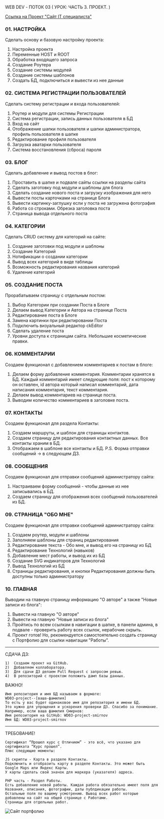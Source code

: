 WEB DEV - ПОТОК 03 ( УРОК: ЧАСТЬ 3. ПРОЕКТ. )

[Ссылка на Проект "Сайт IT специалиста"](https://portfoliosite.upperlinks.ru/ "Сайт Портфолио 'Личный Сайт IT специалиста'")

### 01. НАСТРОЙКА

Сделать основу и базовую настройку проекта:
1)  Настройка проекта
2)  Переменные HOST и ROOT
3)  Обработка входящего запроса
4)  Создание Роутера
5)  Создание системы модулей
6)  Создание системы шаблонов
7)  Создать БД, подключиться и вывести из нее данные


### 02. СИСТЕМА РЕГИСТРАЦИИ ПОЛЬЗОВАТЕЛЕЙ

Сделать систему регистрации и входа пользователей:
1)  Роутер и модули для системы Регистрации
2)  Система регистрации, запись данных пользователя в БД
3)  Вход на сайт
4)  Отображение шапки пользователя и шапки администратора, профиль пользователя в шапке
5)  Редактирование профиля пользователя
6)  Загрузка аватарки пользователя
7)  Система восстановления (сброса) пароля


### 03. БЛОГ

Сделать добавление и вывод постов в блог:
1) Проставить в шапке и подвале сайты ссылки на разделы сайта
2) Сделать заготовку под модули и шаблоны для блога
3) Сделать создание нового поста и загрузку изображения для него
4) Вывести посты карточками на странице Блога
5) Вывести картинку-заглушку если у поста не загружена фотография
6) Работа со строками. Обрезка заголовка поста
7) Страница вывода отдельного поста


### 04. КАТЕГОРИИ

Сделать CRUD систему для категорий на сайте:
1) Создание заготовки под модули и шаблоны
2) Создание Категорий
3) Нотификации о создании категории
4) Вывод всех категорий в виде таблицы
5) Возможность редактирования названия категорий
6) Удаление категорий


### 05. СОЗДАНИЕ ПОСТА

Прорабатываем страницу с отдельным постом:
1) Выбор Категории при создании Поста в Блоге
2) Делаем вывод Категории и Автора на странице Поста
3) Редактирование поста в Блоге
4) Замена картинки при редактировании Поста
5) Подключить визуальный редактор ckEditor
6) Сделать удаление поста
7) Уровни доступа к страницам сайта. Небольшие косметические правки.


### 06. КОММЕНТАРИИ

Создаем функционал с добавлением комментариев к постам в блоге:
1) Делаем форму добавление комментария. Комментарии хранятся в БД. Каждый комментарий имеет следующие поля: пост к которому он оставлен, id автора который написал комментарий, дата написания комментария, текст комментария.
2) Делаем вывод комментариев на странице поста.
3) Выводим количество комментариев в заголовке поста.


### 07. КОНТАКТЫ

Создаем функционал для раздела Контакты:
1) Создаем маршруты, и шаблон для страницы контактов.
2) Создаем страницу для редактирования контактных данных. Все контакты храним в БД.
3) Отображаем в шаблоне все контакты и БД.
P.S. Форма отправки сообщений → в следующем ДЗ.


### 08. СООБЩЕНИЯ

Создаем функционал для отправки сообщений администратору сайта:
1) Настраиваем форму сообщений - чтобы данные из нее записывались в БД.
2) Создаем страницу для отображения всех сообщений пользователей из БД.


### 09. СТРАНИЦА "ОБО МНЕ"

Создаем функционал для отправки сообщений администратору сайта:
1) Создаем роутер, модули и шаблоны
2) Заполняем шаблоны для страниц редактирования
3) Редактирование текста - Обо мне, и вывод его на страницу из БД
4) Редактирование Технологий (навыков)
5) Добавление мест работы, и вывод их из БД
6) Создание SVG индикаторов для Технологий
7) Вывод Технологий из БД
8) Страницы редактирования, и кнопки Редактирования должны быть доступны только администратору


### 10. ГЛАВНАЯ

Выводим на главную страницу информацию "О авторе" а также "Новые записи из блога":
1) Вывести на главную "О авторе"
2) Вывести на главную "Новые записи из блога"
3) Пройтись по всем ссылкам в навигации в шапке, в панели админа, в подвале - проверить работу всех ссылок, нерабочие скрыть.
4) Проект готов! Но, рекомендуется самостоятельно создать страницу с Портфолио для ссылки навигации "Работы".


______________________________________________________

СДАЧА ДЗ:
```
1)  Создаем проект на GitHub. 
2)  Добавляем коллаборатора.
3)  Для сдачи ДЗ делаем Pull Request с запросом ревью.
4)  В репозиторий с проектом положить дамп базы данных.
```

ВАЖНО!
```
Имя репозитория и имя БД называем в формате:
WD03-project--[ваша-фамилия]
То есть у вас будет одинаковое имя для репозитория и имени БД.
Это нужно для упрощения и ускорения проверки ДЗ. Спасибо за понимание.
Например, если ваша фамилия Смирнов:
Имя репозитория на GitHub: WD03-project-smirnov
Имя БД: WD03-project-smirnov
```


______________________________________________________
ТРЕБОВАНИЕ! 
```
Сертификат “Прошел курс с Отличием” - это всё, что указано для сертификата “Курс прошел”.
Плюс следующие моменты:

JS скрипты - Карта в разделе Контакты. 
Подключить и отобразить карту в разделе Контакты. Это может быть Google Maps или Яндекс Карты.
У карты сделать свой значок для маркера (указателя) адреса.

PHP часть - Раздел Работы. 
Есть добавление новой работы. Каждая работа обязательно имеет поля для Названия, описания, фотографии, даты публдикации работы.
Остальные поля по вашему усмотрению. Вывод всех работ которые добавлены на сайт на общей странице с Работами.
Страницы для отдельных работ.

```

![Сайт портфолио](https://i.ibb.co/WBMyKSS/pf-wa.png)
